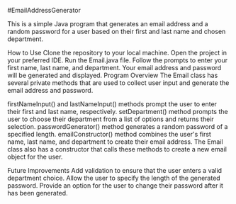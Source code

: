 #EmailAddressGenerator

This is a simple Java program that generates an email address and a random password for a user based on their first and last name and chosen department.

How to Use
Clone the repository to your local machine.
Open the project in your preferred IDE.
Run the Email.java file.
Follow the prompts to enter your first name, last name, and department.
Your email address and password will be generated and displayed.
Program Overview
The Email class has several private methods that are used to collect user input and generate the email address and password.

firstNameInput() and lastNameInput() methods prompt the user to enter their first and last name, respectively.
setDepartment() method prompts the user to choose their department from a list of options and returns their selection.
passwordGenerator() method generates a random password of a specified length.
emailConstructor() method combines the user's first name, last name, and department to create their email address.
The Email class also has a constructor that calls these methods to create a new email object for the user.

Future Improvements
Add validation to ensure that the user enters a valid department choice.
Allow the user to specify the length of the generated password.
Provide an option for the user to change their password after it has been generated.
